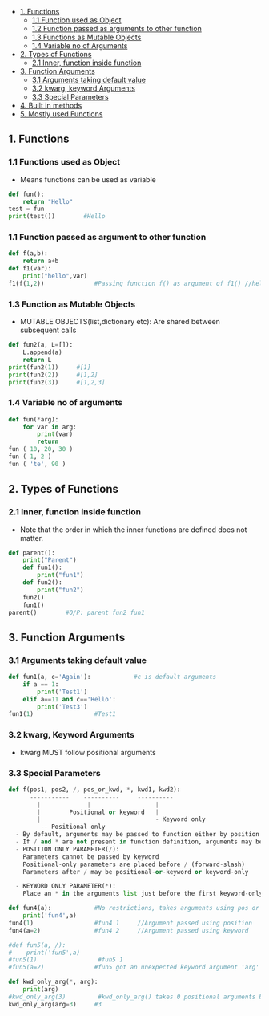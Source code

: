 - [1. Functions](#fun)
  - [1.1 Function used as Object](#obj)
  - [1.2 Function passed as arguments to other function](#arg)
  - [1.3 Functions as Mutable Objects](#mut)
  - [1.4 Variable no of Arguments](#var)
- [2. Types of Functions](#types)
  - [2.1 Inner, function inside function](#func)
- [3. Function Arguments](#funarg)
  - [3.1 Arguments taking default value](#default)
  - [3.2 kwarg, keyword Arguments](#kwarg)
  - [3.3 Special Parameters](#special)
- [4. Built in methods](Builtin_Methods)
- [5. Mostly used Functions](Mostly_Used_Functions)

<a name=fun></a>
## 1. Functions
<a name=obj></a>
### 1.1 Functions used as Object
- Means functions can be used as variable
```py
def fun():
    return "Hello"
test = fun
print(test())        #Hello
```
<a name=arg></a>
### 1.1 Function passed as argument to other function
```py
def f(a,b):
    return a+b
def f1(var):
    print("hello",var)
f1(f(1,2))              #Passing function f() as argument of f1() //hello 3
```
<a name=mut></a>
### 1.3 Function as Mutable Objects
- MUTABLE OBJECTS(list,dictionary etc): Are shared between subsequent calls
```py
def fun2(a, L=[]):
    L.append(a)
    return L
print(fun2(1))     #[1]
print(fun2(2))     #[1,2]
print(fun2(3))     #[1,2,3]
```
<a name=var></a>
### 1.4 Variable no of arguments
```py
def fun(*arg):
    for var in arg:
        print(var)
        return
fun ( 10, 20, 30 )
fun ( 1, 2 )
fun ( 'te', 90 )
```

<a name=types></a>
## 2. Types of Functions
<a name=inner></a>
### 2.1 Inner, function inside function
- Note that the order in which the inner functions are defined does not matter. 
```py
def parent():
    print("Parent")
    def fun1():
        print("fun1")
    def fun2():
        print("fun2")
    fun2()
    fun1()
parent()        #O/P: parent fun2 fun1
```

<a name=funarg></a>
## 3. Function Arguments
<a name=default></a>
### 3.1 Arguments taking default value
```python
def fun1(a, c='Again'):            #c is default arguments
    if a == 1:
        print('Test1')
    elif a==11 and c=='Hello':
        print('Test3')
fun1(1)                 #Test1
```
<a name=kwarg></a>
### 3.2 kwarg, Keyword Arguments
- kwarg MUST follow positional arguments
<a name=special></a>
### 3.3 Special Parameters
```py
def f(pos1, pos2, /, pos_or_kwd, *, kwd1, kwd2):
      -----------    ----------     ----------
        |             |                  |
        |        Positional or keyword   |
        |                                - Keyword only
         -- Positional only
  - By default, arguments may be passed to function either by position or by keyword.
  - If / and * are not present in function definition, arguments may be passed to a function by position or by keyword.
  - POSITION ONLY PARAMETER(/):
    Parameters cannot be passed by keyword
    Positional-only parameters are placed before / (forward-slash)
    Parameters after / may be positional-or-keyword or keyword-only

  - KEYWORD ONLY PARAMETER(*):
    Place an * in the arguments list just before the first keyword-only parameter.

def fun4(a):            #No restrictions, takes arguments using pos or keyword
    print('fun4',a)
fun4(1)                 #fun4 1     //Argument passed using position
fun4(a=2)               #fun4 2     //Argument passed using keyword

#def fun5(a, /):
#    print('fun5',a)
#fun5(1)                 #fun5 1
#fun5(a=2)              #fun5 got an unexpected keyword argument 'arg'

def kwd_only_arg(*, arg):
    print(arg)
#kwd_only_arg(3)         #kwd_only_arg() takes 0 positional arguments but 1 was given
kwd_only_arg(arg=3)     #3
```

